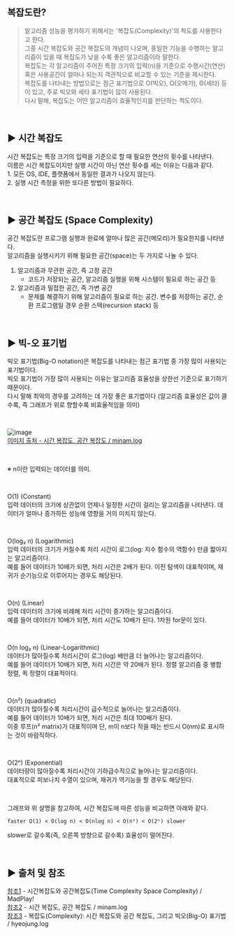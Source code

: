 ## 복잡도란?
>알고리즘 성능을 평가하기 위해서는 '복잡도(Complexity)'의 척도를 사용한다고 한다.<br>
그중 시간 복잡도와 공간 복잡도의 개념이 나오며, 동일한 기능을 수행하는 알고리즘이 있을 때 복잡도가 낮을 수록 좋은 알고리즘이라 말한다.<br>
복잡도는 각 알고리즘이 주어진 특정 크기의 입력(n)을 기준으로 수행시간(연산) 혹은 사용공간이 얼마나 되는지 객관적으로 비교할 수 있는 기준을 제시한다.<br>
복잡도를 나타내는 방법으로는 점근 표기법으로 O(빅오), Ω(오메가), Θ(세타) 등이 있고, 주로 빅오와 세타 표기법이 많이 사용된다.<br>
다시 말해, 복잡도는 어떤 알고리즘이 효율적인지를 판단하는 척도이다.<br>
<br>

## ▶️ 시간 복잡도
시간 복잡도는 특정 크기의 입력을 기준으로 할 때 필요한 연산의 횟수를 나타낸다.<br>
이름은 시간 복잡도이지만 실행 시간이 아닌 연산 횟수를 세는 이유는 다음과 같다.<br>
    1. 모든 OS, IDE, 플랫폼에서 동일한 결과가 나오지 않는다.<br>
    2. 실행 시간 측정을 위한 또다른 방법이 필요하다.<br>


<br>

## ▶️ 공간 복잡도 (Space Complexity)
공간 복잡도란 프로그램 실행과 완료에 얼마나 많은 공간(메모리)가 필요한지를 나타낸다.<br>
알고리즘을 실행시키기 위해 필요한 공간(space)는 두 가지로 나눌 수 있다.<br>
1. 알고리즘과 무관한 공간, 즉 고정 공간<br>
    * 코드가 저장되는 공간, 알고리즘 실행을 위해 시스템이 필요로 하는 공간 등<br>
2. 알고리즘과 밀접한 공간, 즉 가변 공간<br>
    * 문제를 해결하기 위해 알고리즘이 필요로 하는 공간. 변수를 저장하는 공간, 순환 프로그램일 경우 순환 스택(recursion stack) 등<br>


<br>

## ▶️ 빅-오 표기법
빅오 표기법(Big-O notation)은 복잡도를 나타내는 점근 표기법 중 가장 많이 사용되는 표기법이다.<br>
빅오 표기법이 가장 많이 사용되는 이유는 알고리즘 효율성을 상한선 기준으로 표기하기 때문이다.<br>
다시 말해 최악의 경우를 고려하는 데 가장 좋은 표기법이다 (알고리즘 효율성은 값이 클수록, 즉 그래프가 위로 향할수록 비효율적임을 의미)<br>

<br>

![image](https://user-images.githubusercontent.com/117061586/232772289-2d94f4d9-8463-4841-b105-1b04970c1e08.png)<br>
[이미지 출처 - 시간 복잡도, 공간 복잡도 / minam.log](https://velog.io/@cha-suyeon/Algorithm-%EC%8B%9C%EA%B0%84-%EB%B3%B5%EC%9E%A1%EB%8F%84-%EA%B3%B5%EA%B0%84-%EB%B3%B5%EC%9E%A1%EB%8F%84)<br>

<br>

※ n이란 입력되는 데이터를 의미.<br>

<br>

O(1) (Constant)<br>
입력 데이터의 크기에 상관없이 언제나 일정한 시간이 걸리는 알고리즘을 나타낸다. 데이터가 얼마나 증가하든 성능에 영향을 거의 미치지 않는다.<br>

<br>

O(log₂ n) (Logarithmic)<br>
입력 데이터의 크기가 커질수록 처리 시간이 로그(log: 지수 함수의 역함수) 만큼 짧아지는 알고리즘이다.<br>
예를 들어 데이터가 10배가 되면, 처리 시간은 2배가 된다. 이진 탐색이 대표적이며, 재귀가 순기능으로 이루어지는 경우도 해당된다.<br>

<br>

O(n) (Linear)<br>
입력 데이터의 크기에 비례해 처리 시간이 증가하는 알고리즘이다.<br> 
예를 들어 데이터가 10배가 되면, 처리 시간도 10배가 된다. 1차원 for문이 있다.<br>

<br>

O(n log₂ n) (Linear-Logarithmic)<br>
데이터가 많아질수록 처리시간이 로그(log) 배만큼 더 늘어나는 알고리즘이다.<br>
 예를 들어 데이터가 10배가 되면, 처리 시간은 약 20배가 된다. 정렬 알고리즘 중 병합 정렬, 퀵 정렬이 대표적이다.<br>

<br>

O(n²) (quadratic)<br>
데이터가 많아질수록 처리시간이 급수적으로 늘어나는 알고리즘이다.<br>
예를 들어 데이터가 10배가 되면, 처리 시간은 최대 100배가 된다.<br>
이중 루프(n² matrix)가 대표적이며 단, m이 n보다 작을 때는 반드시 O(nm)로 표시하는 것이 바람직하다.<br>

<br>

O(2ⁿ) (Exponential)<br>
데이터량이 많아질수록 처리시간이 기하급수적으로 늘어나는 알고리즘이다.<br> 
대표적으로 피보나치 수열이 있으며, 재귀가 역기능을 할 경우도 해당된다.<br>

<br>

그래프와 위 설명을 참고하여, 시간 복잡도에 따른 성능을 비교하면 아래와 같다.<br>

```
faster O(1) < O(log n) < O(nlog n) < O(n²) < O(2ⁿ) slower
```

slower로 갈수록(즉, 오른쪽 방향으로 갈수록) 효율성이 떨어진다.

<br>

## ▶️ 출처 및 참조
[참조1](https://madplay.github.io/post/time-complexity-space-complexity) - 시간복잡도와 공간복잡도(Time Complexity Space Complexity) / MadPlay! <br>
[참조2](https://velog.io/@cha-suyeon/Algorithm-%EC%8B%9C%EA%B0%84-%EB%B3%B5%EC%9E%A1%EB%8F%84-%EA%B3%B5%EA%B0%84-%EB%B3%B5%EC%9E%A1%EB%8F%84) - 시간 복잡도, 공간 복잡도 / minam.log<br>
[참조3](https://velog.io/@welloff_jj/Complexity-and-Big-O-notation) - 복잡도(Complexity): 시간 복잡도와 공간 복잡도, 그리고 빅오(Big-O) 표기법 / hyeojung.log
